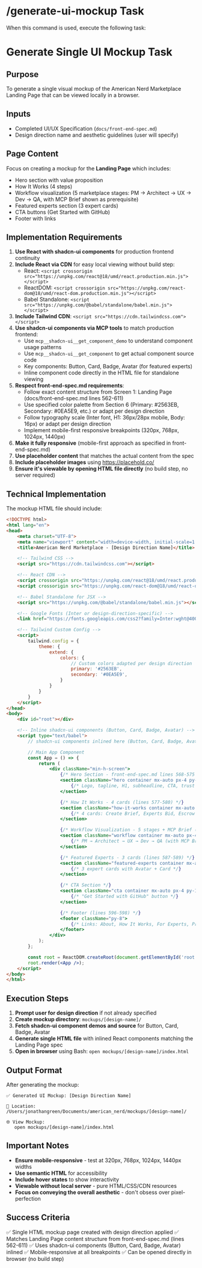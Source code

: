 # /generate-ui-mockup Task

When this command is used, execute the following task:

<!-- Powered by BMAD™ Core -->

# Generate Single UI Mockup Task

## Purpose

To generate a single visual mockup of the American Nerd Marketplace Landing Page that can be viewed locally in a browser.

## Inputs

- Completed UI/UX Specification (`docs/front-end-spec.md`)
- Design direction name and aesthetic guidelines (user will specify)

## Page Content

Focus on creating a mockup for the **Landing Page** which includes:
- Hero section with value proposition
- How It Works (4 steps)
- Workflow visualization (5 marketplace stages: PM → Architect → UX → Dev → QA, with MCP Brief shown as prerequisite)
- Featured experts section (3 expert cards)
- CTA buttons (Get Started with GitHub)
- Footer with links

## Implementation Requirements

1. **Use React with shadcn-ui components** for production frontend continuity
2. **Include React via CDN** for easy local viewing without build step:
   - React: `<script crossorigin src="https://unpkg.com/react@18/umd/react.production.min.js"></script>`
   - ReactDOM: `<script crossorigin src="https://unpkg.com/react-dom@18/umd/react-dom.production.min.js"></script>`
   - Babel Standalone: `<script src="https://unpkg.com/@babel/standalone/babel.min.js"></script>`
3. **Include Tailwind CDN**: `<script src="https://cdn.tailwindcss.com"></script>`
4. **Use shadcn-ui components via MCP tools** to match production frontend:
   - Use `mcp__shadcn-ui__get_component_demo` to understand component usage patterns
   - Use `mcp__shadcn-ui__get_component` to get actual component source code
   - Key components: Button, Card, Badge, Avatar (for featured experts)
   - Inline component code directly in the HTML file for standalone viewing
5. **Respect front-end-spec.md requirements**:
   - Follow exact content structure from Screen 1: Landing Page (docs/front-end-spec.md lines 562-611)
   - Use specified color palette from Section 6 (Primary: #2563EB, Secondary: #0EA5E9, etc.) or adapt per design direction
   - Follow typography scale (Inter font, H1: 36px/28px mobile, Body: 16px) or adapt per design direction
   - Implement mobile-first responsive breakpoints (320px, 768px, 1024px, 1440px)
6. **Make it fully responsive** (mobile-first approach as specified in front-end-spec.md)
7. **Use placeholder content** that matches the actual content from the spec
8. **Include placeholder images** using https://placehold.co/
9. **Ensure it's viewable by opening HTML file directly** (no build step, no server required)

## Technical Implementation

The mockup HTML file should include:

```html
<!DOCTYPE html>
<html lang="en">
<head>
    <meta charset="UTF-8">
    <meta name="viewport" content="width=device-width, initial-scale=1.0">
    <title>American Nerd Marketplace - [Design Direction Name]</title>

    <!-- Tailwind CSS -->
    <script src="https://cdn.tailwindcss.com"></script>

    <!-- React CDN -->
    <script crossorigin src="https://unpkg.com/react@18/umd/react.production.min.js"></script>
    <script crossorigin src="https://unpkg.com/react-dom@18/umd/react-dom.production.min.js"></script>

    <!-- Babel Standalone for JSX -->
    <script src="https://unpkg.com/@babel/standalone/babel.min.js"></script>

    <!-- Google Fonts (Inter or design-direction-specific) -->
    <link href="https://fonts.googleapis.com/css2?family=Inter:wght@400;500;600;700&display=swap" rel="stylesheet">

    <!-- Tailwind Custom Config -->
    <script>
        tailwind.config = {
            theme: {
                extend: {
                    colors: {
                        // Custom colors adapted per design direction
                        primary: '#2563EB',
                        secondary: '#0EA5E9',
                    }
                }
            }
        }
    </script>
</head>
<body>
    <div id="root"></div>

    <!-- Inline shadcn-ui components (Button, Card, Badge, Avatar) -->
    <script type="text/babel">
        // shadcn-ui components inlined here (Button, Card, Badge, Avatar)

        // Main App Component
        const App = () => {
            return (
                <div className="min-h-screen">
                    {/* Hero Section - front-end-spec.md lines 568-575 */}
                    <section className="hero container mx-auto px-4 py-16">
                        {/* Logo, tagline, H1, subheadline, CTA, trust badge */}
                    </section>

                    {/* How It Works - 4 cards (lines 577-580) */}
                    <section className="how-it-works container mx-auto px-4 py-12">
                        {/* 4 cards: Create Brief, Experts Bid, Escrow Protected, GitHub Delivery */}
                    </section>

                    {/* Workflow Visualization - 5 stages + MCP Brief (lines 582-585) */}
                    <section className="workflow container mx-auto px-4 py-12">
                        {/* PM → Architect → UX → Dev → QA (with MCP Brief prerequisite) */}
                    </section>

                    {/* Featured Experts - 3 cards (lines 587-589) */}
                    <section className="featured-experts container mx-auto px-4 py-12">
                        {/* 3 expert cards with Avatar + Card */}
                    </section>

                    {/* CTA Section */}
                    <section className="cta container mx-auto px-4 py-16 text-center">
                        {/* "Get Started with GitHub" button */}
                    </section>

                    {/* Footer (lines 596-598) */}
                    <footer className="py-8">
                        {/* Links: About, How It Works, For Experts, Pricing, Support */}
                    </footer>
                </div>
            );
        };

        const root = ReactDOM.createRoot(document.getElementById('root'));
        root.render(<App />);
    </script>
</body>
</html>
```

## Execution Steps

1. **Prompt user for design direction** if not already specified
2. **Create mockup directory**: `mockups/[design-name]/`
3. **Fetch shadcn-ui component demos and source** for Button, Card, Badge, Avatar
4. **Generate single HTML file** with inlined React components matching the Landing Page spec
5. **Open in browser** using Bash: `open mockups/[design-name]/index.html`

## Output Format

After generating the mockup:

```
✅ Generated UI Mockup: [Design Direction Name]

📁 Location: /Users/jonathangreen/Documents/american_nerd/mockups/[design-name]/

🌐 View Mockup:
   open mockups/[design-name]/index.html
```

## Important Notes

- **Ensure mobile-responsive** - test at 320px, 768px, 1024px, 1440px widths
- **Use semantic HTML** for accessibility
- **Include hover states** to show interactivity
- **Viewable without local server** - pure HTML/CSS/CDN resources
- **Focus on conveying the overall aesthetic** - don't obsess over pixel-perfection

## Success Criteria

✅ Single HTML mockup page created with design direction applied
✅ Matches Landing Page content structure from front-end-spec.md (lines 562-611)
✅ Uses shadcn-ui components (Button, Card, Badge, Avatar) inlined
✅ Mobile-responsive at all breakpoints
✅ Can be opened directly in browser (no build step)
